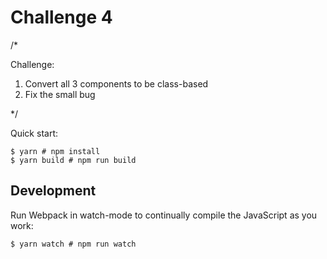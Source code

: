# Challenge 4

/*

Challenge:
1. Convert all 3 components to be class-based
2. Fix the small bug

*/

Quick start:

```
$ yarn # npm install
$ yarn build # npm run build
````

## Development

Run Webpack in watch-mode to continually compile the JavaScript as you work:

```
$ yarn watch # npm run watch
```
